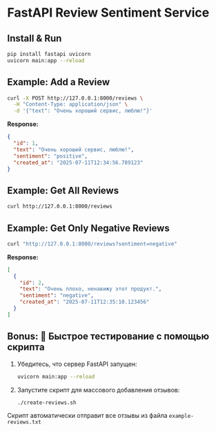 # FastAPI Review Sentiment Service

## Install & Run

```bash
pip install fastapi uvicorn
uvicorn main:app --reload
```

## Example: Add a Review

```bash
curl -X POST http://127.0.0.1:8000/reviews \
  -H "Content-Type: application/json" \
  -d '{"text": "Очень хороший сервис, люблю!"}'
```

**Response:**
```json
{
  "id": 1,
  "text": "Очень хороший сервис, люблю!",
  "sentiment": "positive",
  "created_at": "2025-07-11T12:34:56.789123"
}
```

## Example: Get All Reviews

```bash
curl http://127.0.0.1:8000/reviews
```

## Example: Get Only Negative Reviews

```bash
curl "http://127.0.0.1:8000/reviews?sentiment=negative"
```

**Response:**
```json
[
  {
    "id": 2,
    "text": "Очень плохо, ненавижу этот продукт.",
    "sentiment": "negative",
    "created_at": "2025-07-11T12:35:10.123456"
  }
]
```

## Bonus: 🚀 Быстрое тестирование с помощью скрипта

1. Убедитесь, что сервер FastAPI запущен:
   ```bash
   uvicorn main:app --reload
   ```


2. Запустите скрипт для массового добавления отзывов:
   ```bash
   ./create-reviews.sh
   ```

Скрипт автоматически отправит все отзывы из файла `example-reviews.txt`
